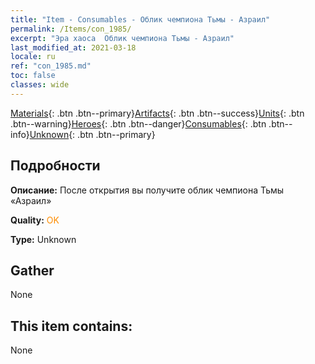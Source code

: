 ```yaml
---
title: "Item - Consumables - Облик чемпиона Тьмы - Азраил"
permalink: /Items/con_1985/
excerpt: "Эра хаоса  Облик чемпиона Тьмы - Азраил"
last_modified_at: 2021-03-18
locale: ru
ref: "con_1985.md"
toc: false
classes: wide
---
```

 [Materials](/ru/Items/){: .btn .btn--primary}[Artifacts](/ru/Items/Artifacts/){: .btn .btn--success}[Units](/ru/Items/Units/){: .btn .btn--warning}[Heroes](/ru/Items/Heroes/){: .btn .btn--danger}[Consumables](/ru/Items/Consumables/){: .btn .btn--info}[Unknown](/ru/Items/Unknown/){: .btn .btn--primary}

## Подробности
 **Описание:** После открытия вы получите облик чемпиона Тьмы «Азраил»

 **Quality:** <span style="color: #FF8C00">OK</span>

 **Type:** Unknown

## Gather

  None

## This item contains:

  None

